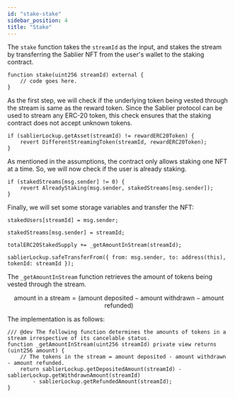 ```yaml
---
id: "stake-stake"
sidebar_position: 4
title: "Stake"
---
```


The `stake` function takes the `streamId` as the input, and stakes the stream by transferring the Sablier NFT from the
user's wallet to the staking contract.

```solidity
function stake(uint256 streamId) external {
    // code goes here.
}
```

As the first step, we will check if the underlying token being vested through the stream is same as the reward token.
Since the Sablier protocol can be used to stream any ERC-20 token, this check ensures that the staking contract does not
accept unknown tokens.

```solidity
if (sablierLockup.getAsset(streamId) != rewardERC20Token) {
    revert DifferentStreamingToken(streamId, rewardERC20Token);
}
```

As mentioned in the assumptions, the contract only allows staking one NFT at a time. So, we will now check if the user
is already staking.

```solidity
if (stakedStreams[msg.sender] != 0) {
    revert AlreadyStaking(msg.sender, stakedStreams[msg.sender]);
}
```

Finally, we will set some storage variables and transfer the NFT:

```solidity
stakedUsers[streamId] = msg.sender;

stakedStreams[msg.sender] = streamId;

totalERC20StakedSupply += _getAmountInStream(streamId);

sablierLockup.safeTransferFrom({ from: msg.sender, to: address(this), tokenId: streamId });
```

The `_getAmountInStream` function retrieves the amount of tokens being vested through the stream.

```math
\text{amount in a stream} = (\text{amount deposited} - \text{amount withdrawn} - \text{amount refunded})
```

The implementation is as follows:

```solidity
/// @dev The following function determines the amounts of tokens in a stream irrespective of its cancelable status.
function _getAmountInStream(uint256 streamId) private view returns (uint256 amount) {
    // The tokens in the stream = amount deposited - amount withdrawn - amount refunded.
    return sablierLockup.getDepositedAmount(streamId) - sablierLockup.getWithdrawnAmount(streamId)
        - sablierLockup.getRefundedAmount(streamId);
}
```
